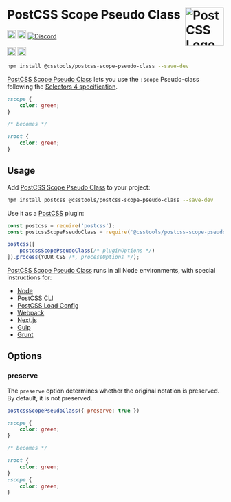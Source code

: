# PostCSS Scope Pseudo Class [<img src="https://postcss.github.io/postcss/logo.svg" alt="PostCSS Logo" width="90" height="90" align="right">][PostCSS]

[<img alt="npm version" src="https://img.shields.io/npm/v/@csstools/postcss-scope-pseudo-class.svg" height="20">][npm-url] [<img alt="Build Status" src="https://github.com/csstools/postcss-plugins/workflows/test/badge.svg" height="20">][cli-url] [<img alt="Discord" src="https://shields.io/badge/Discord-5865F2?logo=discord&logoColor=white">][discord]<br><br>[<img alt="Baseline Status" src="https://cssdb.org/images/badges-baseline/scope-pseudo-class.svg" height="20">][css-url] [<img alt="CSS Standard Status" src="https://cssdb.org/images/badges/scope-pseudo-class.svg" height="20">][css-url] 

```bash
npm install @csstools/postcss-scope-pseudo-class --save-dev
```

[PostCSS Scope Pseudo Class] lets you use the `:scope` Pseudo-class following the [Selectors 4 specification].

```css
:scope {
	color: green;
}

/* becomes */

:root {
	color: green;
}
```

## Usage

Add [PostCSS Scope Pseudo Class] to your project:

```bash
npm install postcss @csstools/postcss-scope-pseudo-class --save-dev
```

Use it as a [PostCSS] plugin:

```js
const postcss = require('postcss');
const postcssScopePseudoClass = require('@csstools/postcss-scope-pseudo-class');

postcss([
	postcssScopePseudoClass(/* pluginOptions */)
]).process(YOUR_CSS /*, processOptions */);
```

[PostCSS Scope Pseudo Class] runs in all Node environments, with special
instructions for:

- [Node](INSTALL.md#node)
- [PostCSS CLI](INSTALL.md#postcss-cli)
- [PostCSS Load Config](INSTALL.md#postcss-load-config)
- [Webpack](INSTALL.md#webpack)
- [Next.js](INSTALL.md#nextjs)
- [Gulp](INSTALL.md#gulp)
- [Grunt](INSTALL.md#grunt)

## Options

### preserve

The `preserve` option determines whether the original notation
is preserved. By default, it is not preserved.

```js
postcssScopePseudoClass({ preserve: true })
```

```css
:scope {
	color: green;
}

/* becomes */

:root {
	color: green;
}
:scope {
	color: green;
}
```

[cli-url]: https://github.com/csstools/postcss-plugins/actions/workflows/test.yml?query=workflow/test
[css-url]: https://cssdb.org/#scope-pseudo-class
[discord]: https://discord.gg/bUadyRwkJS
[npm-url]: https://www.npmjs.com/package/@csstools/postcss-scope-pseudo-class

[PostCSS]: https://github.com/postcss/postcss
[PostCSS Scope Pseudo Class]: https://github.com/csstools/postcss-plugins/tree/main/plugins/postcss-scope-pseudo-class
[Selectors 4 specification]: https://www.w3.org/TR/selectors-4/#the-scope-pseudo

